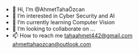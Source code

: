 - 👋 Hi, I’m @AhmetTahaÖzcan
- 👀 I’m interested in Cyber Security and AI
- 🌱 I’m currently learning Computer Vision
- 💞️ I’m looking to collaborate on ...
- 📫 How to reach me tahaahmet442@gmail.com ahmettahaozcan@outlook.com 

<!---
Atoluat/Atoluat is a ✨ special ✨ repository because its `README.md` (this file) appears on your GitHub profile.
You can click the Preview link to take a look at your changes.
--->
